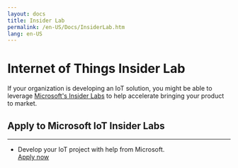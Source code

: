 ```yaml
---
layout: docs
title: Insider Lab
permalink: /en-US/Docs/InsiderLab.htm
lang: en-US
---
```


# Internet of Things Insider Lab 
If your organization is developing an IoT solution, you might be able to leverage [Microsoft's Insider Labs](https://www.microsoft.com/en-us/iotinsider) to help accelerate bringing your product to market. 

## Apply to Microsoft IoT Insider Labs
___

* Develop your IoT project with help from Microsoft.
<br> <a  class="btn btn-primary spacer-32-top spacer-32-bottom"  href="https://www.microsoft.com/en-us/iotinsider/apply" onclick="ICX.pixelEvent('6317');">Apply now</a>




